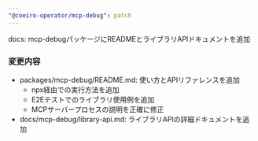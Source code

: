 ```yaml
---
"@coeiro-operator/mcp-debug": patch
---
```


docs: mcp-debugパッケージにREADMEとライブラリAPIドキュメントを追加

### 変更内容
- packages/mcp-debug/README.md: 使い方とAPIリファレンスを追加
  - npx経由での実行方法を追加
  - E2Eテストでのライブラリ使用例を追加
  - MCPサーバープロセスの説明を正確に修正
- docs/mcp-debug/library-api.md: ライブラリAPIの詳細ドキュメントを追加